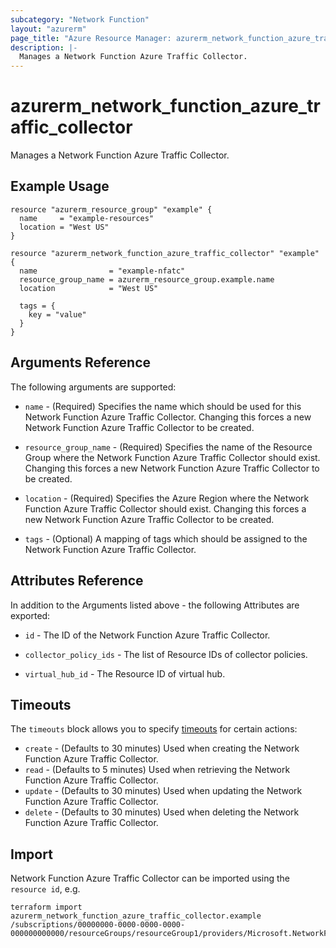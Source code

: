 ```yaml
---
subcategory: "Network Function"
layout: "azurerm"
page_title: "Azure Resource Manager: azurerm_network_function_azure_traffic_collector"
description: |-
  Manages a Network Function Azure Traffic Collector.
---
```


# azurerm_network_function_azure_traffic_collector

Manages a Network Function Azure Traffic Collector.

## Example Usage

```hcl
resource "azurerm_resource_group" "example" {
  name     = "example-resources"
  location = "West US"
}

resource "azurerm_network_function_azure_traffic_collector" "example" {
  name                = "example-nfatc"
  resource_group_name = azurerm_resource_group.example.name
  location            = "West US"

  tags = {
    key = "value"
  }
}
```

## Arguments Reference

The following arguments are supported:

* `name` - (Required) Specifies the name which should be used for this Network Function Azure Traffic Collector. Changing this forces a new Network Function Azure Traffic Collector to be created.

* `resource_group_name` - (Required) Specifies the name of the Resource Group where the Network Function Azure Traffic Collector should exist. Changing this forces a new Network Function Azure Traffic Collector to be created.

* `location` - (Required) Specifies the Azure Region where the Network Function Azure Traffic Collector should exist. Changing this forces a new Network Function Azure Traffic Collector to be created.

* `tags` - (Optional) A mapping of tags which should be assigned to the Network Function Azure Traffic Collector.

## Attributes Reference

In addition to the Arguments listed above - the following Attributes are exported:

* `id` - The ID of the Network Function Azure Traffic Collector.

* `collector_policy_ids` - The list of Resource IDs of collector policies.

* `virtual_hub_id` - The Resource ID of virtual hub.

## Timeouts

The `timeouts` block allows you to specify [timeouts](https://www.terraform.io/docs/configuration/resources.html#timeouts) for certain actions:

* `create` - (Defaults to 30 minutes) Used when creating the Network Function Azure Traffic Collector.
* `read` - (Defaults to 5 minutes) Used when retrieving the Network Function Azure Traffic Collector.
* `update` - (Defaults to 30 minutes) Used when updating the Network Function Azure Traffic Collector.
* `delete` - (Defaults to 30 minutes) Used when deleting the Network Function Azure Traffic Collector.

## Import

Network Function Azure Traffic Collector can be imported using the `resource id`, e.g.

```shell
terraform import azurerm_network_function_azure_traffic_collector.example /subscriptions/00000000-0000-0000-0000-000000000000/resourceGroups/resourceGroup1/providers/Microsoft.NetworkFunction/azureTrafficCollectors/azureTrafficCollector1
```
